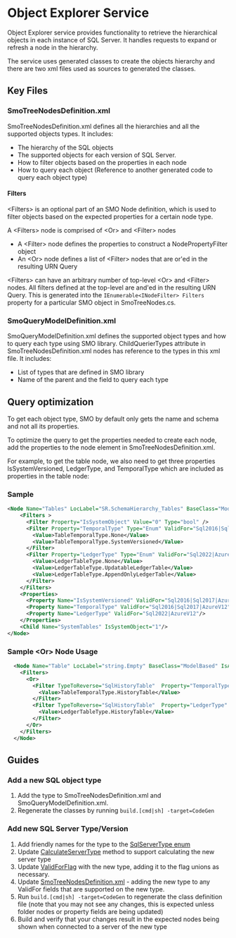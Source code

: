 # Object Explorer Service

Object Explorer  service provides functionality to retrieve the hierarchical objects in each instance of SQL Server. It handles requests to expand or refresh a node in the hierarchy.

The service uses generated classes to create the objects hierarchy and there are two xml files used as sources to generated the classes.

## Key Files

### SmoTreeNodesDefinition.xml

SmoTreeNodesDefinition.xml defines all the hierarchies and all the supported objects types. It includes:

* The hierarchy of the SQL objects
* The supported objects for each version of SQL Server.
* How to filter objects based on the properties in each node
* How to query each object (Reference to another generated code to query each object type)

#### Filters

\<Filters> is an optional part of an SMO Node definition, which is used to filter objects based on the expected properties for a certain node type.

A \<Filters> node is comprised of \<Or> and \<Filter> nodes
   - A \<Filter> node defines the properties to construct a NodePropertyFilter object
   - An \<Or> node defines a list of \<Filter> nodes that are or'ed in the resulting URN Query

\<Filters> can have an arbitrary number of top-level \<Or> and \<Filter> nodes.
All filters defined at the top-level are and'ed in the resulting URN Query.
This is generated into the `IEnumerable<INodeFilter> Filters` property for a particular SMO object in SmoTreeNodes.cs.

### SmoQueryModelDefinition.xml

SmoQueryModelDefinition.xml defines the supported object types and how to query each type using SMO library. ChildQuerierTypes attribute in SmoTreeNodesDefinition.xml nodes has reference to the types in this xml file. It includes:

* List of types that are defined in SMO library
* Name of the parent and the field to query each type

## Query optimization
To get each object type, SMO by default only gets the name and schema and not all its properties.

To optimize the query to get the properties needed to create each node, add the properties to the node element in SmoTreeNodesDefinition.xml.

For example, to get the table node, we also need to get three properties IsSystemVersioned, LedgerType, and TemporalType which are included as properties in the table node:

### Sample

```xml
<Node Name="Tables" LocLabel="SR.SchemaHierarchy_Tables" BaseClass="ModelBased" Strategy="MultipleElementsOfType" ChildQuerierTypes="SqlTable" TreeNode="TableTreeNode">
    <Filters >
      <Filter Property="IsSystemObject" Value="0" Type="bool" />
      <Filter Property="TemporalType" Type="Enum" ValidFor="Sql2016|Sql2017|AzureV12">
        <Value>TableTemporalType.None</Value>
        <Value>TableTemporalType.SystemVersioned</Value>
      </Filter>
      <Filter Property="LedgerType" Type="Enum" ValidFor="Sql2022|AzureV12">
        <Value>LedgerTableType.None</Value>
        <Value>LedgerTableType.UpdatableLedgerTable</Value>
        <Value>LedgerTableType.AppendOnlyLedgerTable</Value>
      </Filter>
    </Filters>
    <Properties>
      <Property Name="IsSystemVersioned" ValidFor="Sql2016|Sql2017|AzureV12"/>
      <Property Name="TemporalType" ValidFor="Sql2016|Sql2017|AzureV12"/>
      <Property Name="LedgerType" ValidFor="Sql2022|AzureV12"/>
    </Properties>
    <Child Name="SystemTables" IsSystemObject="1"/>
</Node>
```

### Sample \<Or> Node Usage

```xml
  <Node Name="Table" LocLabel="string.Empty" BaseClass="ModelBased" IsAsyncLoad="" Strategy="MultipleElementsOfType" ChildQuerierTypes="SqlTable;SqlHistoryTable" TreeNode="HistoryTableTreeNode">
    <Filters>
      <Or>
        <Filter TypeToReverse="SqlHistoryTable"  Property="TemporalType" Type="Enum" ValidFor="Sql2016|Sql2017|Sql2019|Sql2022|AzureV12">
          <Value>TableTemporalType.HistoryTable</Value>
        </Filter>
        <Filter TypeToReverse="SqlHistoryTable"  Property="LedgerType" Type="Enum" ValidFor="Sql2022|AzureV12">
          <Value>LedgerTableType.HistoryTable</Value>
        </Filter>
      </Or>
    </Filters>
  </Node>
```

## Guides
### Add a new SQL object type

1. Add the type to SmoTreeNodesDefinition.xml and SmoQueryModelDefinition.xml.
2. Regenerate the classes by running `build.[cmd|sh] -target=CodeGen`

### Add new SQL Server Type/Version

1. Add friendly names for the type to the [SqlServerType enum](https://github.com/Microsoft/sqltoolsservice/blob/main/src/Microsoft.SqlTools.ServiceLayer/ObjectExplorer/SqlServerType.cs)
2. Update [CalculateServerType](https://github.com/Microsoft/sqltoolsservice/blob/main/src/Microsoft.SqlTools.ServiceLayer/ObjectExplorer/SqlServerType.cs) method to support calculating the new server type
3. Update [ValidForFlag](https://github.com/Microsoft/sqltoolsservice/blob/main/src/Microsoft.SqlTools.ServiceLayer/ObjectExplorer/ValidForFlag.cs) with the new type, adding it to the flag unions as necessary.
4. Update [SmoTreeNodesDefinition.xml](https://github.com/Microsoft/sqltoolsservice/blob/main/src/Microsoft.SqlTools.ServiceLayer/ObjectExplorer/SmoModel/SmoTreeNodesDefinition.xml) - adding the new type to any ValidFor fields that are supported on the new type.
5. Run `build.[cmd|sh] -target=CodeGen` to regenerate the class definition file (note that you may not see any changes, this is expected unless folder nodes or property fields are being updated)
6. Build and verify that your changes result in the expected nodes being shown when connected to a server of the new type






